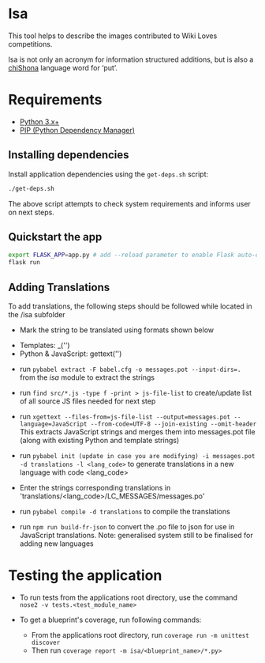 ﻿# Isa

This tool helps to describe the images contributed to Wiki Loves competitions.

Isa is not only an acronym for information structured additions, but is also a [chiShona](https://sn.wikipedia.org/wiki/ChiShona) language word for ‘put’.

# Requirements

* [Python 3.x+](https://www.python.org/downloads/)
* [PIP (Python Dependency Manager)](https://pip.pypa.io/en/stable/installing/)

## Installing dependencies

Install application dependencies using the `get-deps.sh` script:
```bash 
./get-deps.sh
```
The above script attempts to check system requirements and informs user on next steps.

## Quickstart the app
```bash
export FLASK_APP=app.py # add --reload parameter to enable Flask auto-compilation feature
flask run
```

## Adding Translations

To add translations, the following steps should be followed while located in the /isa subfolder

- Mark the string to be translated using formats shown below
 * Templates: _('<string>')
 * Python & JavaScript: gettext('<string>')

- run ```pybabel extract -F babel.cfg -o messages.pot --input-dirs=.``` from the *isa* module to extract the strings

- run ```find src/*.js -type f -print > js-file-list``` to create/update list of all source JS files needed for next step

- run ```xgettext --files-from=js-file-list --output=messages.pot --language=JavaScript --from-code=UTF-8 --join-existing --omit-header```
This extracts JavaScript strings and merges them into messages.pot file (along with existing Python and template strings)

- run ```pybabel init (update in case you are modifying) -i messages.pot -d translations -l <lang_code>``` to generate translations in a new language with code <lang_code>

- Enter the strings corresponding translations in 'translations/<lang_code>/LC_MESSAGES/messages.po'

- run ``` pybabel compile -d translations ``` to compile the translations

- run ``` npm run build-fr-json ``` to convert the .po file to json for use in JavaScript translations.
Note: generalised system still to be finalised for adding new languages

# Testing the application

- To run tests from the applications root directory, use the command `nose2 -v tests.<test_module_name>`

- To get a blueprint's coverage, run following commands:

    - From the applications root directory, run `coverage run -m unittest discover`
    - Then run `coverage report -m isa/<blueprint_name>/*.py>`